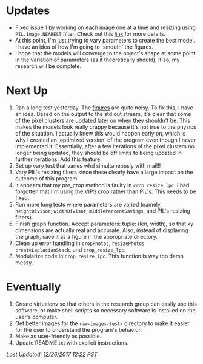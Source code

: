 # Updates
* Fixed issue 1 by working on each image one at a time and resizing using `PIL.Image.NEAREST` filter. Check out this [link](https://github.com/kylerlittle/mk-topo-map/issues/1) for more details.
* At this point, I'm just trying to vary parameters to create the best model. I have an idea of how I'm going to 'smooth' the figures.
* I hope that the models will converge to the object's shape at some point in the variation of parameters (as it theoretically should). If so, my research will be complete.

# Next Up
1. Ran a long test yesterday. The [figures](https://github.com/kylerlittle/mk-topo-map/tree/master/topo-maps) are quite noisy. To fix this, I have an idea. Based on the output to the std out stream, it's clear that some of the pixel clusters are updated later on when they shouldn't be. This makes the models look really crappy because it's not true to the physics of the situation. I actually knew this would happen early on, which is why I created an 'optimized version' of the program even though I never implemented it. Essentially, after a few iterations of the pixel clusters no longer being updated, they should be off limits to being updated in further iterations. Add this feature.
1. Set up vary test that varies whd simultaneously with mai!!!
1. Vary PIL's resizing filters since these clearly have a large impact on the outcome of this program.
1. It appears that my *pre_crop* method is faulty in `crop_resize_lpc`. I had forgotten that I'm using the VIPS crop rather than PIL's. This needs to be fixed.
1. Run more long tests where parameters are varied (namely, `heightDivisor`, `widthDivisor`, `middlePercentSavings`, and PIL's resizing filters).
1. Finish graph function. Accept parameters: tuple: (len, width), so that xy dimensions are actually real and accurate. Also, instead of displaying the graph, save it as a figure in the appropriate directory.
1. Clean up error handling in `cropPhotos`, `resizePhotos`, `createLaplacianStack`, and `crop_resize_lpc`.
1. Modularize code in `crop_resize_lpc`. This function is way too damn messy.

# Eventually
1. Create virtualenv so that others in the research group can easily use this software, or make shell scripts so necessary software is installed on the user's computer.
1. Get better images for the `raw-images-test/` directory to make it easier for the user to understand the program's behavior.
1. Make as user-friendly as possible.
1. Update README.txt with explicit instructions.

*Last Updated: 12/26/2017 12:22 PST*